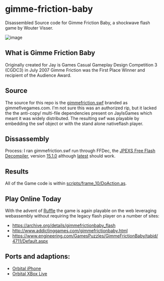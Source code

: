 # gimme-friction-baby

Disassembled Source code for Gimme Friction Baby,
a shockwave flash game by Wouter Visser.

![image](https://user-images.githubusercontent.com/145113/167768822-3be16b90-3506-4bcf-93da-1652de2c0b01.png)

## What is Gimme Friction Baby

Originally created for Jay is Games Casual Gameplay Design Competition 3 (CGDC3)
in July 2007 Gimme Friction was the First Place Winner and recipient of the Audience Award.

## Source

The source for this repo is the [gimmefriction.swf](gimmefriction.swf) branded as gimmefivegames.com.
I'm not sure this was an authorized rip, but it lacked the the anti-copy/
multi-file dependencies present on JayIsGames which meant it was widely distributed.
The resulting swf was playable by embedding the swf object or with the stand alone nativeflash player.

## Dissassembly

Process: I ran gimmefriction.swf run through FFDec, the
[JPEXS Free Flash Decompiler](https://github.com/jindrapetrik/jpexs-decompiler),
version [15.1.0](https://github.com/jindrapetrik/jpexs-decompiler/releases/tag/version15.1.0)
although [latest](https://github.com/jindrapetrik/jpexs-decompiler/releases/latest) should work.


## Results

All of the Game code is within [scripts/frame_10/DoAction.as](scripts/frame_10/DoAction.as).

## Play Online Today

With the advent of [Ruffle](https://github.com/ruffle-rs/ruffle) the game is again
playable on the web leveraging webassembly without requiring the legacy flash player
on a number of sites:

* https://archive.org/details/gimmefrictionbaby_flash
* http://www.addictinggames.com/gimmefrictionbaby.html
* https://www.engineering.com/GamesPuzzles/GimmeFrictionBaby/tabid/4711/Default.aspx

## Ports and adaptions:

* [Orbital iPhone](https://apps.apple.com/us/app/orbital/id324012853)
* [Orbital XBox Live](https://www.microsoft.com/en-us/p/orbital/9wzdncrcx4bv?activetab=pivot:overviewtab)
